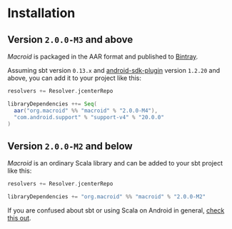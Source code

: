 # Installation

## Version `2.0.0-M3` and above

*Macroid* is packaged in the AAR format and published to [Bintray](https://bintray.com/stanch/maven/macroid/view).

Assuming sbt version `0.13.x` and [android-sdk-plugin](https://github.com/pfn/android-sdk-plugin) 
version `1.2.20` and above, you can add it to your project like this:

```scala
resolvers += Resolver.jcenterRepo

libraryDependencies ++= Seq(
  aar("org.macroid" %% "macroid" % "2.0.0-M4"),
  "com.android.support" % "support-v4" % "20.0.0"
)
```

## Version `2.0.0-M2` and below

*Macroid* is an ordinary Scala library and can be added to your sbt project like this:

```scala
resolvers += Resolver.jcenterRepo

libraryDependencies += "org.macroid" %% "macroid" % "2.0.0-M2"
```

If you are confused about sbt or using Scala on Android in general, [check this out](ScalaOnAndroid.html).
